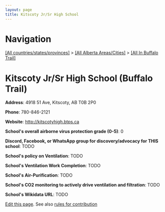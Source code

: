 ```yaml
---
layout: page
title: Kitscoty Jr/Sr High School
---
```

# Navigation

[[All countries/states/provinces]](../../..) > [[All Alberta Areas/Cities]](../..) > [[All In Buffalo Trail]](..)

# Kitscoty Jr/Sr High School (Buffalo Trail)

**Address**: 4918 51 Ave, Kitscoty, AB T0B 2P0

**Phone**: 780-846-2121

**Website**: <http://kitscotyhigh.btps.ca>

**School's overall airborne virus protection grade (0-5)**: 0

**Discord, Facebook, or WhatsApp group for discovery/advocacy for THIS school**: TODO

**School's policy on Ventilation**: TODO

**School's Ventilation Work Completion**: TODO

**School's Air-Purification**: TODO

**School's CO2 monitoring to actively drive ventilation and filtration**: TODO

**School's Wikidata URL**: TODO


[Edit this page](https://github.com/ventilate-schools/AB/edit/main/./Buffalo_Trail/Kitscoty_Jr_Sr_High_School.md). See also [rules for contribution](../../../contribution-rules/)